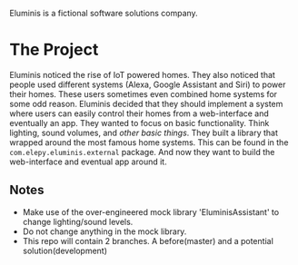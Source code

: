 Eluminis is a fictional software solutions company.

# The Project
Eluminis noticed the rise of IoT powered homes. They also noticed that people used different systems (Alexa, Google Assistant and Siri) to power their homes. These users sometimes even combined home systems for some odd reason.
Eluminis decided that they should implement a system where users can easily control their homes from a web-interface and eventually an app.
They wanted to focus on basic functionality. Think lighting, sound volumes, and _other basic things_.
They built a library that wrapped around the most famous home systems. This can be found in the `com.elepy.eluminis.external` package. And now they want to build the web-interface and eventual app around it.


## Notes
- Make use of the over-engineered mock library 'EluminisAssistant' to change lighting/sound levels.
- Do not change anything in the mock library.
- This repo will contain 2 branches. A before(master) and a potential solution(development)
